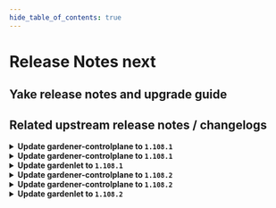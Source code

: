 ```yaml
---
hide_table_of_contents: true
---
```


# Release Notes next

## Yake release notes and upgrade guide

## Related upstream release notes / changelogs


<details>
<summary><b>Update gardener-controlplane to <code>1.108.1</code></b></summary>

# [gardener/gardener]

## 🐛 Bug Fixes

- `[OPERATOR]` The `seed.gardener.cloud/eu-access=true` label (in `CloudProfile`s and `Seeds`) or seed selector (in `Shoot`s) is no longer removed when the `eu-access-only` restriction is removed from the `.spec.accessRestrictions[]` field. Similarly, the `support.gardener.cloud/eu-access-for-cluster-{addons,nodes}` annotations in `Shoot`s are no longer removed when they are removed from the `.spec.accessRestrictions[].options` field. by @rfranzke [#10885]

## Helm Charts
- controlplane: `europe-docker.pkg.dev/gardener-project/releases/charts/gardener/controlplane:v1.108.1`
- gardenlet: `europe-docker.pkg.dev/gardener-project/releases/charts/gardener/gardenlet:v1.108.1`
- operator: `europe-docker.pkg.dev/gardener-project/releases/charts/gardener/operator:v1.108.1`
- resource-manager: `europe-docker.pkg.dev/gardener-project/releases/charts/gardener/resource-manager:v1.108.1`
## Docker Images
- admission-controller: `europe-docker.pkg.dev/gardener-project/releases/gardener/admission-controller:v1.108.1`
- apiserver: `europe-docker.pkg.dev/gardener-project/releases/gardener/apiserver:v1.108.1`
- controller-manager: `europe-docker.pkg.dev/gardener-project/releases/gardener/controller-manager:v1.108.1`
- gardenlet: `europe-docker.pkg.dev/gardener-project/releases/gardener/gardenlet:v1.108.1`
- node-agent: `europe-docker.pkg.dev/gardener-project/releases/gardener/node-agent:v1.108.1`
- operator: `europe-docker.pkg.dev/gardener-project/releases/gardener/operator:v1.108.1`
- resource-manager: `europe-docker.pkg.dev/gardener-project/releases/gardener/resource-manager:v1.108.1`
- scheduler: `europe-docker.pkg.dev/gardener-project/releases/gardener/scheduler:v1.108.1`


</details>

<details>
<summary><b>Update gardener-controlplane to <code>1.108.1</code></b></summary>

# [gardener/gardener]

## 🐛 Bug Fixes

- `[OPERATOR]` The `seed.gardener.cloud/eu-access=true` label (in `CloudProfile`s and `Seeds`) or seed selector (in `Shoot`s) is no longer removed when the `eu-access-only` restriction is removed from the `.spec.accessRestrictions[]` field. Similarly, the `support.gardener.cloud/eu-access-for-cluster-{addons,nodes}` annotations in `Shoot`s are no longer removed when they are removed from the `.spec.accessRestrictions[].options` field. by @rfranzke [#10885]

## Helm Charts
- controlplane: `europe-docker.pkg.dev/gardener-project/releases/charts/gardener/controlplane:v1.108.1`
- gardenlet: `europe-docker.pkg.dev/gardener-project/releases/charts/gardener/gardenlet:v1.108.1`
- operator: `europe-docker.pkg.dev/gardener-project/releases/charts/gardener/operator:v1.108.1`
- resource-manager: `europe-docker.pkg.dev/gardener-project/releases/charts/gardener/resource-manager:v1.108.1`
## Docker Images
- admission-controller: `europe-docker.pkg.dev/gardener-project/releases/gardener/admission-controller:v1.108.1`
- apiserver: `europe-docker.pkg.dev/gardener-project/releases/gardener/apiserver:v1.108.1`
- controller-manager: `europe-docker.pkg.dev/gardener-project/releases/gardener/controller-manager:v1.108.1`
- gardenlet: `europe-docker.pkg.dev/gardener-project/releases/gardener/gardenlet:v1.108.1`
- node-agent: `europe-docker.pkg.dev/gardener-project/releases/gardener/node-agent:v1.108.1`
- operator: `europe-docker.pkg.dev/gardener-project/releases/gardener/operator:v1.108.1`
- resource-manager: `europe-docker.pkg.dev/gardener-project/releases/gardener/resource-manager:v1.108.1`
- scheduler: `europe-docker.pkg.dev/gardener-project/releases/gardener/scheduler:v1.108.1`


</details>

<details>
<summary><b>Update gardenlet to <code>1.108.1</code></b></summary>

# [gardener/gardener]

## 🐛 Bug Fixes

- `[OPERATOR]` The `seed.gardener.cloud/eu-access=true` label (in `CloudProfile`s and `Seeds`) or seed selector (in `Shoot`s) is no longer removed when the `eu-access-only` restriction is removed from the `.spec.accessRestrictions[]` field. Similarly, the `support.gardener.cloud/eu-access-for-cluster-{addons,nodes}` annotations in `Shoot`s are no longer removed when they are removed from the `.spec.accessRestrictions[].options` field. by @rfranzke [#10885]

## Helm Charts
- controlplane: `europe-docker.pkg.dev/gardener-project/releases/charts/gardener/controlplane:v1.108.1`
- gardenlet: `europe-docker.pkg.dev/gardener-project/releases/charts/gardener/gardenlet:v1.108.1`
- operator: `europe-docker.pkg.dev/gardener-project/releases/charts/gardener/operator:v1.108.1`
- resource-manager: `europe-docker.pkg.dev/gardener-project/releases/charts/gardener/resource-manager:v1.108.1`
## Docker Images
- admission-controller: `europe-docker.pkg.dev/gardener-project/releases/gardener/admission-controller:v1.108.1`
- apiserver: `europe-docker.pkg.dev/gardener-project/releases/gardener/apiserver:v1.108.1`
- controller-manager: `europe-docker.pkg.dev/gardener-project/releases/gardener/controller-manager:v1.108.1`
- gardenlet: `europe-docker.pkg.dev/gardener-project/releases/gardener/gardenlet:v1.108.1`
- node-agent: `europe-docker.pkg.dev/gardener-project/releases/gardener/node-agent:v1.108.1`
- operator: `europe-docker.pkg.dev/gardener-project/releases/gardener/operator:v1.108.1`
- resource-manager: `europe-docker.pkg.dev/gardener-project/releases/gardener/resource-manager:v1.108.1`
- scheduler: `europe-docker.pkg.dev/gardener-project/releases/gardener/scheduler:v1.108.1`


</details>

<details>
<summary><b>Update gardener-controlplane to <code>1.108.2</code></b></summary>

# [gardener/gardener]

## 🐛 Bug Fixes

- `[USER]` On `Shoot` deletion, Gardener now properly skips certain validation checks that are only relevant for creations or updates of `Shoot` resources. by @rfranzke [#10911]
- `[OPERATOR]` Fix bug where gardenlet was missing permissions to read `v1.Events` in the istio ingress namespace in the seed cluster. by @vpnachev [#11165]
## 🏃 Others

- `[DEPENDENCY]` The following images have been updated:  
  - `registry.k8s.io/autoscaling/vpa-admission-controller`: 1.2.1 -> 1.2.2  
  - `registry.k8s.io/autoscaling/vpa-recommender`: 1.2.1 -> 1.2.2  
  - `registry.k8s.io/autoscaling/vpa-updater`: 1.2.1 -> 1.2.2 by @ialidzhikov [#11181]
- `[OPERATOR]` Fix a bug in the gardener operator where the issuer URL domain for workload identity tokens was not prefixed with `discovery.` resulting in invalid OIDC tokens and discovery documents. by @vpnachev [#11160]

## Helm Charts
- controlplane: `europe-docker.pkg.dev/gardener-project/releases/charts/gardener/controlplane:v1.108.2`
- gardenlet: `europe-docker.pkg.dev/gardener-project/releases/charts/gardener/gardenlet:v1.108.2`
- operator: `europe-docker.pkg.dev/gardener-project/releases/charts/gardener/operator:v1.108.2`
- resource-manager: `europe-docker.pkg.dev/gardener-project/releases/charts/gardener/resource-manager:v1.108.2`
## Docker Images
- admission-controller: `europe-docker.pkg.dev/gardener-project/releases/gardener/admission-controller:v1.108.2`
- apiserver: `europe-docker.pkg.dev/gardener-project/releases/gardener/apiserver:v1.108.2`
- controller-manager: `europe-docker.pkg.dev/gardener-project/releases/gardener/controller-manager:v1.108.2`
- gardenlet: `europe-docker.pkg.dev/gardener-project/releases/gardener/gardenlet:v1.108.2`
- node-agent: `europe-docker.pkg.dev/gardener-project/releases/gardener/node-agent:v1.108.2`
- operator: `europe-docker.pkg.dev/gardener-project/releases/gardener/operator:v1.108.2`
- resource-manager: `europe-docker.pkg.dev/gardener-project/releases/gardener/resource-manager:v1.108.2`
- scheduler: `europe-docker.pkg.dev/gardener-project/releases/gardener/scheduler:v1.108.2`


</details>

<details>
<summary><b>Update gardener-controlplane to <code>1.108.2</code></b></summary>

# [gardener/gardener]

## 🐛 Bug Fixes

- `[USER]` On `Shoot` deletion, Gardener now properly skips certain validation checks that are only relevant for creations or updates of `Shoot` resources. by @rfranzke [#10911]
- `[OPERATOR]` Fix bug where gardenlet was missing permissions to read `v1.Events` in the istio ingress namespace in the seed cluster. by @vpnachev [#11165]
## 🏃 Others

- `[DEPENDENCY]` The following images have been updated:  
  - `registry.k8s.io/autoscaling/vpa-admission-controller`: 1.2.1 -> 1.2.2  
  - `registry.k8s.io/autoscaling/vpa-recommender`: 1.2.1 -> 1.2.2  
  - `registry.k8s.io/autoscaling/vpa-updater`: 1.2.1 -> 1.2.2 by @ialidzhikov [#11181]
- `[OPERATOR]` Fix a bug in the gardener operator where the issuer URL domain for workload identity tokens was not prefixed with `discovery.` resulting in invalid OIDC tokens and discovery documents. by @vpnachev [#11160]

## Helm Charts
- controlplane: `europe-docker.pkg.dev/gardener-project/releases/charts/gardener/controlplane:v1.108.2`
- gardenlet: `europe-docker.pkg.dev/gardener-project/releases/charts/gardener/gardenlet:v1.108.2`
- operator: `europe-docker.pkg.dev/gardener-project/releases/charts/gardener/operator:v1.108.2`
- resource-manager: `europe-docker.pkg.dev/gardener-project/releases/charts/gardener/resource-manager:v1.108.2`
## Docker Images
- admission-controller: `europe-docker.pkg.dev/gardener-project/releases/gardener/admission-controller:v1.108.2`
- apiserver: `europe-docker.pkg.dev/gardener-project/releases/gardener/apiserver:v1.108.2`
- controller-manager: `europe-docker.pkg.dev/gardener-project/releases/gardener/controller-manager:v1.108.2`
- gardenlet: `europe-docker.pkg.dev/gardener-project/releases/gardener/gardenlet:v1.108.2`
- node-agent: `europe-docker.pkg.dev/gardener-project/releases/gardener/node-agent:v1.108.2`
- operator: `europe-docker.pkg.dev/gardener-project/releases/gardener/operator:v1.108.2`
- resource-manager: `europe-docker.pkg.dev/gardener-project/releases/gardener/resource-manager:v1.108.2`
- scheduler: `europe-docker.pkg.dev/gardener-project/releases/gardener/scheduler:v1.108.2`


</details>

<details>
<summary><b>Update gardenlet to <code>1.108.2</code></b></summary>

# [gardener/gardener]

## 🐛 Bug Fixes

- `[USER]` On `Shoot` deletion, Gardener now properly skips certain validation checks that are only relevant for creations or updates of `Shoot` resources. by @rfranzke [#10911]
- `[OPERATOR]` Fix bug where gardenlet was missing permissions to read `v1.Events` in the istio ingress namespace in the seed cluster. by @vpnachev [#11165]
## 🏃 Others

- `[DEPENDENCY]` The following images have been updated:  
  - `registry.k8s.io/autoscaling/vpa-admission-controller`: 1.2.1 -> 1.2.2  
  - `registry.k8s.io/autoscaling/vpa-recommender`: 1.2.1 -> 1.2.2  
  - `registry.k8s.io/autoscaling/vpa-updater`: 1.2.1 -> 1.2.2 by @ialidzhikov [#11181]
- `[OPERATOR]` Fix a bug in the gardener operator where the issuer URL domain for workload identity tokens was not prefixed with `discovery.` resulting in invalid OIDC tokens and discovery documents. by @vpnachev [#11160]

## Helm Charts
- controlplane: `europe-docker.pkg.dev/gardener-project/releases/charts/gardener/controlplane:v1.108.2`
- gardenlet: `europe-docker.pkg.dev/gardener-project/releases/charts/gardener/gardenlet:v1.108.2`
- operator: `europe-docker.pkg.dev/gardener-project/releases/charts/gardener/operator:v1.108.2`
- resource-manager: `europe-docker.pkg.dev/gardener-project/releases/charts/gardener/resource-manager:v1.108.2`
## Docker Images
- admission-controller: `europe-docker.pkg.dev/gardener-project/releases/gardener/admission-controller:v1.108.2`
- apiserver: `europe-docker.pkg.dev/gardener-project/releases/gardener/apiserver:v1.108.2`
- controller-manager: `europe-docker.pkg.dev/gardener-project/releases/gardener/controller-manager:v1.108.2`
- gardenlet: `europe-docker.pkg.dev/gardener-project/releases/gardener/gardenlet:v1.108.2`
- node-agent: `europe-docker.pkg.dev/gardener-project/releases/gardener/node-agent:v1.108.2`
- operator: `europe-docker.pkg.dev/gardener-project/releases/gardener/operator:v1.108.2`
- resource-manager: `europe-docker.pkg.dev/gardener-project/releases/gardener/resource-manager:v1.108.2`
- scheduler: `europe-docker.pkg.dev/gardener-project/releases/gardener/scheduler:v1.108.2`


</details>
